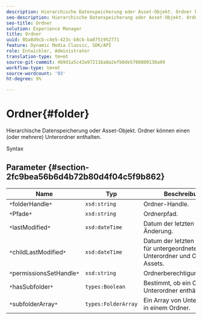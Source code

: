 ```yaml
---
description: Hierarchische Datenspeicherung oder Asset-Objekt. Ordner können einen (oder mehrere) Unterordner enthalten.
seo-description: Hierarchische Datenspeicherung oder Asset-Objekt. Ordner können einen (oder mehrere) Unterordner enthalten.
seo-title: Ordner
solution: Experience Manager
title: Ordner
uuid: 8ba8d9cb-c4e5-423c-b8cb-ba8751952771
feature: Dynamic Media Classic, SDK/API
role: Entwickler, Administrator
translation-type: tm+mt
source-git-commit: 469d1a5c43a972116a8a2efb0de5708800130a99
workflow-type: tm+mt
source-wordcount: '93'
ht-degree: 9%

---
```



# Ordner{#folder}

Hierarchische Datenspeicherung oder Asset-Objekt. Ordner können einen (oder mehrere) Unterordner enthalten.

Syntax

## Parameter {#section-2fc9bea56b6d4b72b80d4f04c5f9b862}

| Name | Typ | Beschreibung |
|---|---|---|
| `*`folderHandle`*` | `xsd:string` | Ordner-Handle. |
| `*`Pfade`*` | `xsd:string` | Ordnerpfad. |
| `*`lastModified`*` | `xsd:dateTime` | Datum der letzten Änderung. |
| `*`childLastModified`*` | `xsd:dateTime` | Datum der letzten Änderung für untergeordnete Unterordner und Ordner-Assets. |
| `*`permissionsSetHandle`*` | `xsd:string` | Ordnerberechtigungshandle. |
| `*`hasSubfolder`*` | `types:Boolean` | Bestimmt, ob ein Ordner Unterordner enthält. |
| `*`subfolderArray`*` | `types:FolderArray` | Ein Array von Unterordnern in einem Ordner. |

